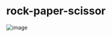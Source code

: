 ﻿# rock-paper-scissor
![image](https://github.com/ajinendra05/rock-paper-scissor/assets/92153036/4d678c12-8185-42ad-97c8-23843a3ecf36)
